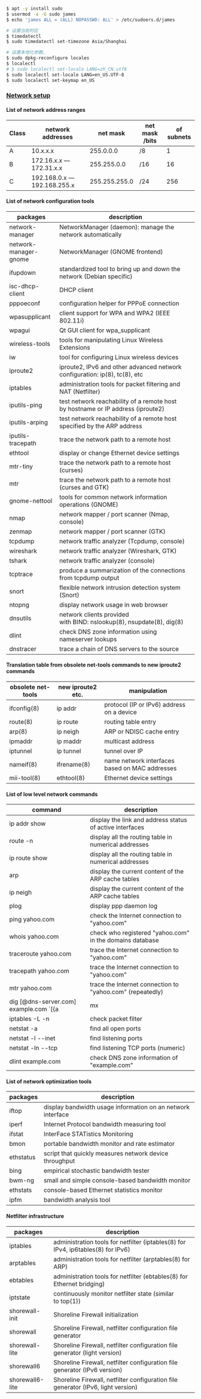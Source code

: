 ```bash
$ apt -y install sudo
$ usermod -a -G sudo james
$ echo 'james ALL = (ALL) NOPASSWD: ALL' > /etc/sudoers.d/james
```

```bash
# 设置当前时区
$ timedatectl
$ sudo timedatectl set-timezone Asia/Shanghai

# 设置本地化参数。
$ sudo dpkg-reconfigure locales
$ localectl
# $ sudo localectl set-locale LANG=zh_CN.utf8
$ sudo localectl set-locale LANG=en_US.UTF-8
$ sudo localectl set-keymap en_US
```

### [Network setup](https://www.debian.org/doc/manuals/debian-reference/ch05.en.html)

#### List of network address ranges

| Class | network addresses           | net mask      | net mask /bits | of subnets |
| ----- | --------------------------- | ------------- | -------------- | ---------- |
| A     | 10.x.x.x                    | 255.0.0.0     | /8             | 1          |
| B     | 172.16.x.x — 172.31.x.x     | 255.255.0.0   | /16            | 16         |
| C     | 192.168.0.x — 192.168.255.x | 255.255.255.0 | /24            | 256        |

#### List of network configuration tools

| packages              | description                                                                     |
| --------------------- | ------------------------------------------------------------------------------- |
| network-manager       | NetworkManager (daemon): manage the network automatically                       |
| network-manager-gnome | NetworkManager (GNOME frontend)                                                 |
| ifupdown              | standardized tool to bring up and down the network (Debian specific)            |
| isc-dhcp-client       | DHCP client                                                                     |
| pppoeconf             | configuration helper for PPPoE connection                                       |
| wpasupplicant         | client support for WPA and WPA2 (IEEE 802.11i)                                  |
| wpagui                | Qt GUI client for wpa_supplicant                                                |
| wireless-tools        | tools for manipulating Linux Wireless Extensions                                |
| iw                    | tool for configuring Linux wireless devices                                     |
| iproute2              | iproute2, IPv6 and other advanced network configuration: ip(8), tc(8), etc      |
| iptables              | administration tools for packet filtering and NAT (Netfilter)                   |
| iputils-ping          | test network reachability of a remote host by hostname or IP address (iproute2) |
| iputils-arping        | test network reachability of a remote host specified by the ARP address         |
| iputils-tracepath     | trace the network path to a remote host                                         |
| ethtool               | display or change Ethernet device settings                                      |
| mtr-tiny              | trace the network path to a remote host (curses)                                |
| mtr                   | trace the network path to a remote host (curses and GTK)                        |
| gnome-nettool         | tools for common network information operations (GNOME)                         |
| nmap                  | network mapper / port scanner (Nmap, console)                                   |
| zenmap                | network mapper / port scanner (GTK)                                             |
| tcpdump               | network traffic analyzer (Tcpdump, console)                                     |
| wireshark             | network traffic analyzer (Wireshark, GTK)                                       |
| tshark                | network traffic analyzer (console)                                              |
| tcptrace              | produce a summarization of the connections from tcpdump output                  |
| snort                 | flexible network intrusion detection system (Snort)                             |
| ntopng                | display network usage in web browser                                            |
| dnsutils              | network clients provided with BIND: nslookup(8), nsupdate(8), dig(8)            |
| dlint                 | check DNS zone information using nameserver lookups                             |
| dnstracer             | trace a chain of DNS servers to the source                                      |

#### Translation table from obsolete net-tools commands to new iproute2 commands

| obsolete net-tools | new iproute2 etc. | manipulation                                   |
| ------------------ | ----------------- | ---------------------------------------------- |
| ifconfig(8)        | ip addr           | protocol (IP or IPv6) address on a device      |
| route(8)           | ip route          | routing table entry                            |
| arp(8)             | ip neigh          | ARP or NDISC cache entry                       |
| ipmaddr            | ip maddr          | multicast address                              |
| iptunnel           | ip tunnel         | tunnel over IP                                 |
| nameif(8)          | ifrename(8)       | name network interfaces based on MAC addresses |
| mii-tool(8)        | ethtool(8)        | Ethernet device settings                       |

#### List of low level network commands

| command                                | description                                               |
| -------------------------------------- | --------------------------------------------------------- |
| ip addr show                           | display the link and address status of active interfaces  |
| route -n                               | display all the routing table in numerical addresses      |
| ip route show                          | display all the routing table in numerical addresses      |
| arp                                    | display the current content of the ARP cache tables       |
| ip neigh                               | display the current content of the ARP cache tables       |
| plog                                   | display ppp daemon log                                    |
| ping yahoo.com                         | check the Internet connection to "yahoo.com"              |
| whois yahoo.com                        | check who registered "yahoo.com" in the domains database  |
| traceroute yahoo.com                   | trace the Internet connection to "yahoo.com"              |
| tracepath yahoo.com                    | trace the Internet connection to "yahoo.com"              |
| mtr yahoo.com                          | trace the Internet connection to "yahoo.com" (repeatedly) |
| dig [@dns-server.com] example.com `[{a|mx|any}]` | check DNS records of "example.com" by "dns-server.com" for a "a", "mx", or "any" record |
| iptables -L -n                         | check packet filter                                       |
| netstat -a                             | find all open ports                                       |
| netstat -l --inet                      | find listening ports                                      |
| netstat -ln --tcp                      | find listening TCP ports (numeric)                        |
| dlint example.com                      | check DNS zone information of "example.com"               |

#### List of network optimization tools

| packages  | description                                                 |
| --------- | ----------------------------------------------------------- |
| iftop     | display bandwidth usage information on an network interface |
| iperf     | Internet Protocol bandwidth measuring tool                  |
| ifstat    | InterFace STATistics Monitoring                             |
| bmon      | portable bandwidth monitor and rate estimator               |
| ethstatus | script that quickly measures network device throughput      |
| bing      | empirical stochastic bandwidth tester                       |
| bwm-ng    | small and simple console-based bandwidth monitor            |
| ethstats  | console-based Ethernet statistics monitor                   |
| ipfm      | bandwidth analysis tool                                     |

#### Netfilter infrastructure

| packages        | description                                                                      |
| --------------- | -------------------------------------------------------------------------------- |
| iptables        | administration tools for netfilter (iptables(8) for IPv4, ip6tables(8) for IPv6) |
| arptables       | administration tools for netfilter (arptables(8) for ARP)                        |
| ebtables        | administration tools for netfilter (ebtables(8) for Ethernet bridging)           |
| iptstate        | continuously monitor netfilter state (similar to top(1))                         |
| shorewall-init  | Shoreline Firewall initialization                                                |
| shorewall       | Shoreline Firewall, netfilter configuration file generator                       |
| shorewall-lite  | Shoreline Firewall, netfilter configuration file generator (light version)       |
| shorewall6      | Shoreline Firewall, netfilter configuration file generator (IPv6 version)        |
| shorewall6-lite | Shoreline Firewall, netfilter configuration file generator (IPv6, light version) |
